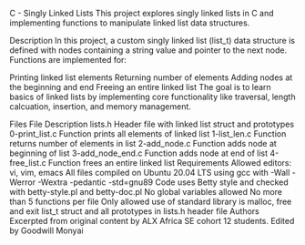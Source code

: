 C - Singly Linked Lists
This project explores singly linked lists in C and implementing functions to manipulate linked list data structures.

Description
In this project, a custom singly linked list (list_t) data structure is defined with nodes containing a string value and pointer to the next node. Functions are implemented for:

Printing linked list elements
Returning number of elements
Adding nodes at the beginning and end
Freeing an entire linked list
The goal is to learn basics of linked lists by implementing core functionality like traversal, length calcuation, insertion, and memory management.

Files
File	Description
lists.h	Header file with linked list struct and prototypes
0-print_list.c	Function prints all elements of linked list
1-list_len.c	Function returns number of elements in list
2-add_node.c	Function adds node at beginning of list
3-add_node_end.c	Function adds node at end of list
4-free_list.c	Function frees an entire linked list
Requirements
Allowed editors: vi, vim, emacs
All files compiled on Ubuntu 20.04 LTS using gcc with -Wall -Werror -Wextra -pedantic -std=gnu89
Code uses Betty style and checked with betty-style.pl and betty-doc.pl
No global variables allowed
No more than 5 functions per file
Only allowed use of standard library is malloc, free and exit
list_t struct and all prototypes in lists.h header file
Authors
Excerpted from original content by ALX Africa SE cohort 12 students. Edited by Goodwill Monyai